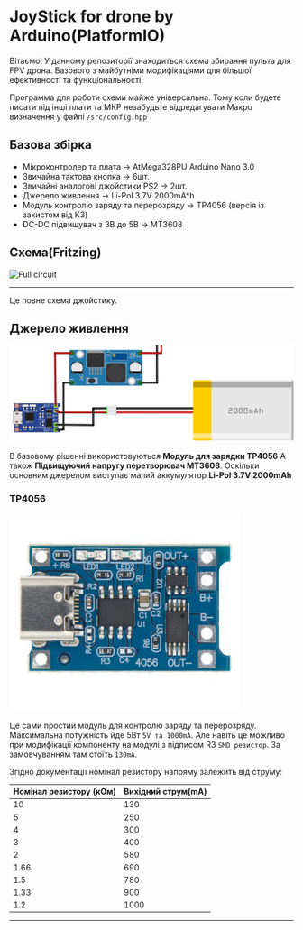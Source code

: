 # JoyStick for drone by Arduino(PlatformIO)

Вітаємо! У данному репозиторії знаходиться схема збирання пульта для FPV дрона. Базового з майбутніми модифікаціями для більшої ефективності та функціональності.

Программа для роботи схеми майже універсальна. Тому коли будете писати під інші плати та МКР незабудьте відредагувати Макро визначення у файлі `/src/config.hpp`

## Базова збірка

* Мікроконтролер та плата -> AtMega328PU Arduino Nano 3.0
* Звичайна тактова кнопка -> 6шт.
* Звичайні аналогові джойстики PS2 -> 2шт.
* Джерело живлення -> Li-Pol 3.7V 2000mA*h
* Модуль контролю заряду та перерозряду -> TP4056 (версія із захистом від КЗ)
* DC-DC підвищувач з 3В до 5В -> MT3608

## Cхема(Fritzing)

![Full circuit](/img/JoyPsd_2.1_bb.png)

---

Це повне схема джойстику.

## Джерело живлення

![Power module](/img/Power_Parts.png)

В базовому рішенні використовуються __Модуль для зарядки TP4056__ А також __Підвищуючий напругу перетворювач MT3608__. Оскільки основним джерелом виступає малий аккумулятор __Li-Pol 3.7V 2000mAh__

### TP4056

<img src="img/TP4056.jpg" width="407" height="350">

Це сами простий модуль для контролю заряду та перерозряду. Максимальна потужність йде 5Вт `5V та 1000mA`. Але навіть це можливо при модифікації компоненту на модулі з підписом R3 `SMD резистор`. За замовчуванням там стоїть `130mA`.

Згідно документації номінал резистору напряму залежить від струму:

| Номінал резистору (кОм)  | Вихідний струм(mA) |
| --- | --- |
| 10 | 130 |
| 5 | 250 |
| 4 | 300 |
| 3 | 400 |
| 2 | 580 |
| 1.66 | 690 |
| 1.5 | 780 |
| 1.33 | 900 |
| 1.2 | 1000 |

---